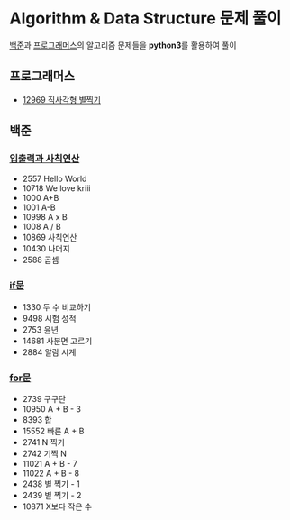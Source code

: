 # Algorithm & Data Structure 문제 풀이
[백준]()과 [프로그래머스]()의 알고리즘 문제들을 **python3**를 활용하여 풀이

## 프로그래머스
* [12969 직사각형 별찍기](https://github.com/DaonWoori/TIL/blob/main/Algorithm%20%26%20Data%20Structure/problem/programmers/12969_%EC%A7%81%EC%82%AC%EA%B0%81%ED%98%95%20%EB%B3%84%EC%B0%8D%EA%B8%B0.md)

## 백준
### [입출력과 사칙연산](https://github.com/DaonWoori/TIL/tree/main/Algorithm%20%26%20Data%20Structure/problem/BaekJoon/%EC%9E%85%EC%B6%9C%EB%A0%A5%EA%B3%BC%20%EC%82%AC%EC%B9%99%EC%97%B0%EC%82%B0)

* 2557 Hello World
* 10718 We love kriii
* 1000 A+B
* 1001 A-B
* 10998 A x B
* 1008 A / B
* 10869 사칙연산
* 10430 나머지
* 2588 곱셈

### [if문](https://github.com/DaonWoori/TIL/tree/main/Algorithm%20%26%20Data%20Structure/problem/BaekJoon/if%EB%AC%B8)
* 1330 두 수 비교하기
* 9498 시험 성적
* 2753 윤년
* 14681 사분면 고르기
* 2884 알람 시계

### [for문](https://github.com/DaonWoori/TIL/tree/main/Algorithm%20%26%20Data%20Structure/problem/BaekJoon/for%EB%AC%B8)
* 2739 구구단
* 10950 A + B - 3
* 8393 합
* 15552 빠른 A + B
* 2741 N 찍기
* 2742 기찍 N
* 11021 A + B - 7
* 11022 A + B - 8
* 2438 별 찍기 - 1
* 2439 별 찍기 - 2
* 10871 X보다 작은 수
